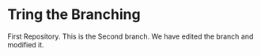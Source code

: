 # Tring the Branching
First Repository. This is the Second branch. 
We have edited the branch and modified it.
